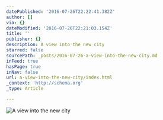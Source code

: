 ```yaml
---
datePublished: '2016-07-26T22:22:41.382Z'
author: []
via: {}
dateModified: '2016-07-26T22:21:03.154Z'
title: ''
publisher: {}
description: A view into the new city
starred: false
sourcePath: _posts/2016-07-26-a-view-into-the-new-city.md
inFeed: true
hasPage: true
inNav: false
url: a-view-into-the-new-city/index.html
_context: 'http://schema.org'
_type: Article

---
```

![A view into the new city](https://the-grid-user-content.s3-us-west-2.amazonaws.com/71169a11-f5c1-4f19-b4a7-80fdc04f4c02.jpg)